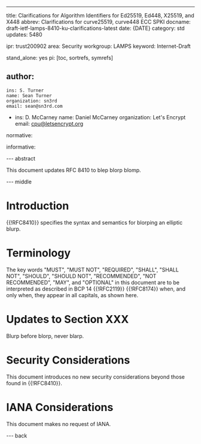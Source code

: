 ---
title:  Clarifications for Algorithm Identifiers for Ed25519, Ed448, X25519, and X448
abbrev: Clarifications for curve25519, curve448 ECC SPKI
docname: draft-ietf-lamps-8410-ku-clarifications-latest
date: {DATE}
category: std
updates: 5480

ipr: trust200902
area: Security
workgroup: LAMPS
keyword: Internet-Draft

stand_alone: yes
pi: [toc, sortrefs, symrefs]

author:
 -
    ins: S. Turner
    name: Sean Turner
    organization: sn3rd
    email: sean@sn3rd.com
 -
    ins: D. McCarney
    name: Daniel McCarney
    organization: Let's Encrypt
    email: cpu@letsencrypt.org

normative:

informative:

--- abstract

This document updates RFC 8410 to blep blorp blomp.

--- middle

Introduction
=

{{!RFC8410}} specifies the syntax and semantics for blorping an elliptic blurp.

Terminology
=

The key words "MUST", "MUST NOT", "REQUIRED", "SHALL", "SHALL NOT",
"SHOULD", "SHOULD NOT", "RECOMMENDED", "NOT RECOMMENDED", "MAY", and
"OPTIONAL" in this document are to be interpreted as described in
BCP 14 {{!RFC2119}} {{!RFC8174}} when, and only when, they appear in
all capitals, as shown here.

Updates to Section XXX
=

Blurp before blorp, never blarp.

Security Considerations
=

This document introduces no new security considerations beyond those found in
{{!RFC8410}}.

IANA Considerations
=

This document makes no request of IANA.

--- back
